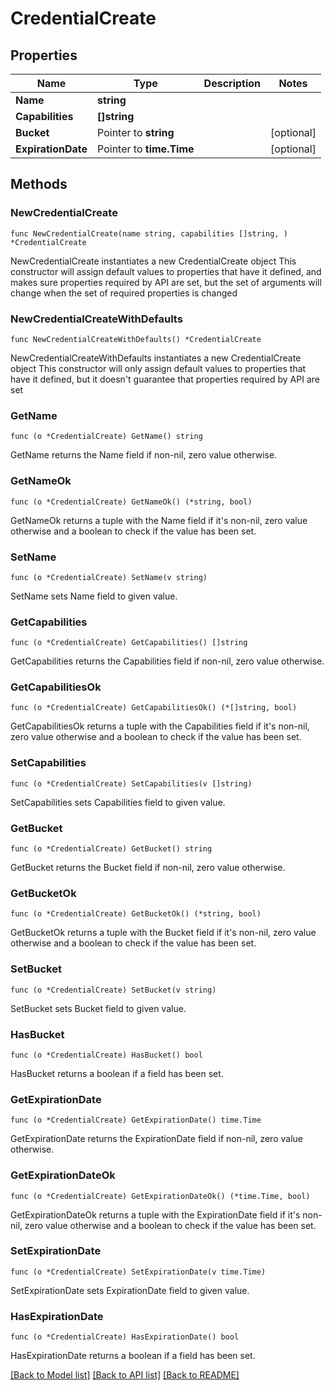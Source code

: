 # CredentialCreate

## Properties

Name | Type | Description | Notes
------------ | ------------- | ------------- | -------------
**Name** | **string** |  | 
**Capabilities** | **[]string** |  | 
**Bucket** | Pointer to **string** |  | [optional] 
**ExpirationDate** | Pointer to **time.Time** |  | [optional] 

## Methods

### NewCredentialCreate

`func NewCredentialCreate(name string, capabilities []string, ) *CredentialCreate`

NewCredentialCreate instantiates a new CredentialCreate object
This constructor will assign default values to properties that have it defined,
and makes sure properties required by API are set, but the set of arguments
will change when the set of required properties is changed

### NewCredentialCreateWithDefaults

`func NewCredentialCreateWithDefaults() *CredentialCreate`

NewCredentialCreateWithDefaults instantiates a new CredentialCreate object
This constructor will only assign default values to properties that have it defined,
but it doesn't guarantee that properties required by API are set

### GetName

`func (o *CredentialCreate) GetName() string`

GetName returns the Name field if non-nil, zero value otherwise.

### GetNameOk

`func (o *CredentialCreate) GetNameOk() (*string, bool)`

GetNameOk returns a tuple with the Name field if it's non-nil, zero value otherwise
and a boolean to check if the value has been set.

### SetName

`func (o *CredentialCreate) SetName(v string)`

SetName sets Name field to given value.


### GetCapabilities

`func (o *CredentialCreate) GetCapabilities() []string`

GetCapabilities returns the Capabilities field if non-nil, zero value otherwise.

### GetCapabilitiesOk

`func (o *CredentialCreate) GetCapabilitiesOk() (*[]string, bool)`

GetCapabilitiesOk returns a tuple with the Capabilities field if it's non-nil, zero value otherwise
and a boolean to check if the value has been set.

### SetCapabilities

`func (o *CredentialCreate) SetCapabilities(v []string)`

SetCapabilities sets Capabilities field to given value.


### GetBucket

`func (o *CredentialCreate) GetBucket() string`

GetBucket returns the Bucket field if non-nil, zero value otherwise.

### GetBucketOk

`func (o *CredentialCreate) GetBucketOk() (*string, bool)`

GetBucketOk returns a tuple with the Bucket field if it's non-nil, zero value otherwise
and a boolean to check if the value has been set.

### SetBucket

`func (o *CredentialCreate) SetBucket(v string)`

SetBucket sets Bucket field to given value.

### HasBucket

`func (o *CredentialCreate) HasBucket() bool`

HasBucket returns a boolean if a field has been set.

### GetExpirationDate

`func (o *CredentialCreate) GetExpirationDate() time.Time`

GetExpirationDate returns the ExpirationDate field if non-nil, zero value otherwise.

### GetExpirationDateOk

`func (o *CredentialCreate) GetExpirationDateOk() (*time.Time, bool)`

GetExpirationDateOk returns a tuple with the ExpirationDate field if it's non-nil, zero value otherwise
and a boolean to check if the value has been set.

### SetExpirationDate

`func (o *CredentialCreate) SetExpirationDate(v time.Time)`

SetExpirationDate sets ExpirationDate field to given value.

### HasExpirationDate

`func (o *CredentialCreate) HasExpirationDate() bool`

HasExpirationDate returns a boolean if a field has been set.


[[Back to Model list]](../README.md#documentation-for-models) [[Back to API list]](../README.md#documentation-for-api-endpoints) [[Back to README]](../README.md)



